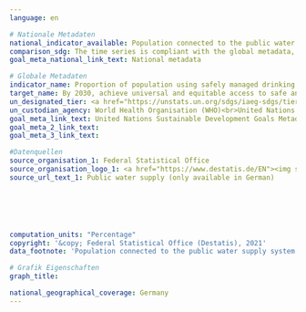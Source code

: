 ```yaml
---
language: en    

# Nationale Metadaten    
national_indicator_available: Population connected to the public water supply system<br>Population using safely managed drinking water services    
comparison_sdg: The time series is compliant with the global metadata, but the estimation method deviates from the proposed methodology.    
goal_meta_national_link_text: National metadata    

# Globale Metadaten    
indicator_name: Proportion of population using safely managed drinking water services    
target_name: By 2030, achieve universal and equitable access to safe and affordable drinking water for all    
un_designated_tier: <a href="https://unstats.un.org/sdgs/iaeg-sdgs/tier-classification/" title="Click here for more information on the UN tier classification.">Tier II</a>    
un_custodian_agency: World Health Organisation (WHO)<br>United Nations Children's Emergency Fund (UNICEF)    
goal_meta_link_text: United Nations Sustainable Development Goals Metadata    
goal_meta_2_link_text:     
goal_meta_3_link_text:     

#Datenquellen
source_organisation_1: Federal Statistical Office
source_organisation_logo_1: <a href="https://www.destatis.de/EN"><img src="https://g205sdgs.github.io/sdg-indicators/public/OrgImgEn/destatis.png" alt="Logo destatis" style="height:60px; width:148px" /></a>
source_url_text_1: Public water supply (only available in German)





    
computation_units: "Percentage"    
copyright: '&copy; Federal Statistical Office (Destatis), 2021'    
data_footnote: 'Population connected to the public water supply system: All data estimated.'    

# Grafik Eigenschaften    
graph_title:     

national_geographical_coverage: Germany    
---
```


<span></span>